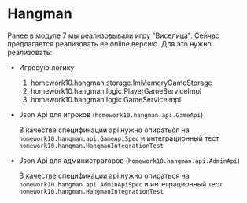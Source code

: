 # Hangman

Ранее в модуле 7 мы реализовывали игру "Виселица".
Сейчас предлагается реализовать ее online версию. Для это нужно реализовать:
* Игровую логику
  1. homework10.hangman.storage.ImMemoryGameStorage
  1. homework10.hangman.logic.PlayerGameServiceImpl
  1. homework10.hangman.logic.GameServiceImpl
* Json Api для игроков (`homework10.hangman.api.GameApi`)
    
    В качестве спецификации api нужно опираться на `homework10.hangman.api.GameApiSpec` 
    и интеграционный тест `homework10.hangman.HangmanIntegrationTest`
  
* Json Api для администраторов (`homework10.hangman.api.AdminApi`)

    В качестве спецификации api нужно опираться на `homework10.hangman.api.AdminApiSpec` и
    интеграционный тест `homework10.hangman.HangmanIntegrationTest`

